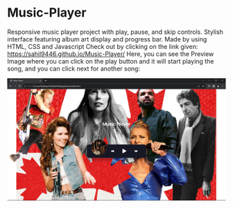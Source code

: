 # Music-Player
Responsive music player project with play, pause, and skip controls. Stylish interface featuring album art display and progress bar. Made by using HTML, CSS and Javascript
Check out by clicking on the link given: https://sahil9446.github.io/Music-Player/
Here, you can see the Preview Image where you can click on the play button and it will start playing the song, and you can click next for another song:

![Preview Image](images/Preview.png)

